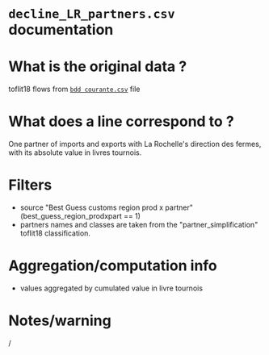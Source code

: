 
`decline_LR_partners.csv` documentation
===

# What is the original data ? 

toflit18 flows from [`bdd courante.csv`](https://github.com/medialab/toflit18_data/blob/master/base/bdd%20courante.csv.zip) file

# What does a line correspond to ?

One partner of imports and exports with La Rochelle's direction des fermes, with its absolute value in livres tournois.

# Filters

- source "Best Guess customs region prod x partner" (best_guess_region_prodxpart == 1)
- partners names and classes are taken from the "partner_simplification" toflit18 classification.

# Aggregation/computation info

- values aggregated by cumulated value in livre tournois

# Notes/warning

/
  